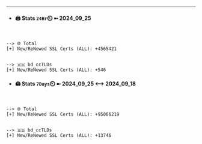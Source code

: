 

---
- #### 🖨️ **Stats** `24Hr`⏲️ ➼ 2024_09_25
```console


--> 🌐 Total
[+] New/ReNewed SSL Certs (ALL): +4565421


--> 🇧🇩 bd_ccTLDs
[+] New/ReNewed SSL Certs (ALL): +546

```

- #### 🖨️ **Stats** `7Days`⏲️ ➼ 2024_09_25 <--> 2024_09_18
```console


--> 🌐 Total
[+] New/ReNewed SSL Certs (ALL): +95066219


--> 🇧🇩 bd_ccTLDs
[+] New/ReNewed SSL Certs (ALL): +13746

```

